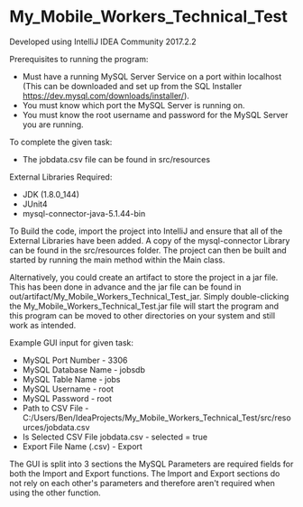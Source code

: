 # My_Mobile_Workers_Technical_Test
Developed using IntelliJ IDEA Community 2017.2.2

Prerequisites to running the program:
- Must have a running MySQL Server Service on a port within localhost (This can be downloaded and set up from the SQL Installer https://dev.mysql.com/downloads/installer/).
- You must know which port the MySQL Server is running on.
- You must know the root username and password for the MySQL Server you are running.

To complete the given task:
- The jobdata.csv file can be found in src/resources

External Libraries Required:
- JDK (1.8.0_144)
- JUnit4
- mysql-connector-java-5.1.44-bin

To Build the code, import the project into IntelliJ and ensure that all of the External Libraries have been added. 
A copy of the mysql-connector Library can be found in the src/resources folder.
The project can then be built and started by running the main method within the Main class.

Alternatively, you could create an artifact to store the project in a jar file.
This has been done in advance and the jar file can be found in out/artifact/My_Mobile_Workers_Technical_Test_jar.
Simply double-clicking the My_Mobile_Workers_Technical_Test.jar file will start the program and this program can be moved to other directories on your system and still work as intended.

Example GUI input for given task:
- MySQL Port Number - 3306
- MySQL Database Name - jobsdb
- MySQL Table Name - jobs
- MySQL Username - root
- MySQL Password - root
- Path to CSV File - C:/Users/Ben/IdeaProjects/My_Mobile_Workers_Technical_Test/src/resources/jobdata.csv
- Is Selected CSV File jobdata.csv - selected = true
- Export File Name (.csv) - Export

The GUI is split into 3 sections the MySQL Parameters are required fields for both the Import and Export functions.
The Import and Export sections do not rely on each other's parameters and therefore aren't required when using the other function.